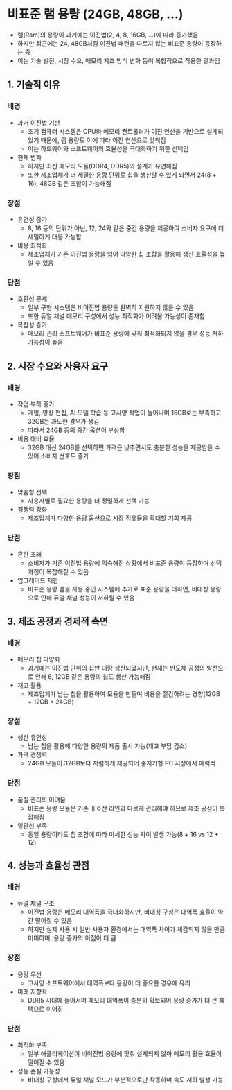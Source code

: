 # 비표준 램 용량 (24GB, 48GB, ...)
- 램(Ram)의 용량이 과거에는 이진법(2, 4, 8, 16GB, ...)에 따라 증가했음
- 하지만 최근에는 24, 48GB처럼 이진법 패턴을 따르지 않는 비표준 용량이 등장하는 중
- 이는 기술 발전, 시장 수요, 매모리 제조 방식 변화 등이 복합적으로 작용한 결과임
## 1. 기술적 이유
### 배경
- 과거 이진법 기반
	- 초기 컴퓨터 시스템은 CPU와 메모리 컨트롤러가 이진 연산을 기반으로 설계되었기 때문에, 램 용량도 이에 따라 이진 연산으로 맞춰짐
	- 이는 하드웨어와 소프트웨어의 효율성을 극대화하기 위한 선택임
- 현재 변화
	- 하지만 최신 메모리 모듈(DDR4, DDR5)의 설계가 유연해짐
	- 또한 제조업체가 더 세밀한 용량 단위로 칩을 생산할 수 있게 되면서 24(8 + 16), 48GB 같은 조합이 가능해짐
### 장점
- 유연성 증가
	- 8, 16 등의 단위가 아닌, 12, 24와 같은 중간 용량을 제공하여 소비자 요구에 더 세밀하게 대응 가능함
- 비용 최적화
	- 제조업체가 기존 이진법 용량을 넘어 다양한 칩 조합을 활용해 생산 효율성을 높일 수 있음
### 단점
- 호환성 문제
	- 일부 구형 시스템은 비이진법 용량을 완벽히 지원하지 않을 수 있음
	- 또한 듀얼 채널 메모리 구성에서 성능 최적화가 어려울 가능성이 존재함
- 복잡성 증가
	- 메모리 관리 소프트웨어가 비표준 용량에 맞춰 최적화되지 않을 경우 성능 저하 가능성이 높음
## 2. 시장 수요와 사용자 요구
### 배경
- 작업 부하 증가
	- 게임, 영상 편집, AI 모델 학습 등 고사양 작업이 늘어나며 16GB로는 부족하고 32GB는 과도한 경우가 생김
	- 따라서 24GB 등의 중간 옵션이 부상함
- 비용 대비 효율
	- 32GB 대신 24GB를 선택하면 가격은 낮추면서도 충분한 성능을 제공받을 수 있어 소비자 선호도 증가
### 장점
- 맞춤형 선택
	- 사용자별로 필요한 용량을 더 정밀하게 선택 가능
- 경쟁력 강화
	- 제조업체가 다양한 용량 옵션으로 시장 점유율을 확대할 기회 제공
### 단점
- 혼란 초래
	- 소비자가 기존 이진법 용량에 익숙해진 상황에서 비표준 용량이 등장하며 선택 과정이 복잡해질 수 있음
- 업그레이드 제한
	- 비표준 용량 램을 사용 중인 시스템에 추가로 표준 용량을 더하면, 비대칭 용량으로 인해 듀얼 채널 성능이 저하될 수 있음
## 3. 제조 공정과 경제적 측면
### 배경
- 메모리 칩 다양화
	- 과거에는 이진법 단위의 칩만 대량 생산되었지만, 현재는 반도체 공정의 발전으로 인해 6, 12GB 같은 용량의 칩도 생산 가능해짐
- 재고 활용
	- 제조업체가 남는 칩을 활용하여 모듈을 만들며 비용을 절감하려는 경향(12GB + 12GB = 24GB)
### 장점
- 생산 유연성
	- 남는 칩을 활용해 다양한 용량의 제품 출시 가능(재고 부담 감소)
- 가격 경쟁력
	- 24GB 모듈이 32GB보다 저렴하게 제공되어 중저가형 PC 시장에서 매력적
### 단점
- 품질 관리의 어려움
	- 비표준 용량 모듈은 기존 ㅐㅇ산 라인과 다르게 관리해야 하므로 제조 공정이 복잡해짐
- 일관성 부족
	- 동일 용량이라도 칩 조합에 따라 미세한 성능 차이 발생 가능(8 + 16 vs 12 + 12)
## 4. 성능과 효율성 관점
### 배경
- 듀얼 채널 구조
	- 이진법 용량은 메모리 대역폭을 극대화하지만, 비대칭 구성은 대역폭 효율이 약간 떨어질 수 있음
	- 하지만 실제 사용 시 일반 사용자 환경에서는 대역폭 차이가 체감되지 않을 만큼 미미하며, 용량 증가의 이점이 더 큼
### 장점
- 용량 우선
	- 고사양 소프트웨어에서 대역폭보다 용량이 더 중요한 경우에 유리
- 미래 지향적
	- DDR5 시대에 들어서며 메모리 대역폭이 충분히 확보되어 용량 증가가 더 큰 혜택으로 이어짐
### 단점
- 최적화 부족
	- 일부 애플리케이션이 비이진법 용량에 맞춰 설계되지 않아 메모리 활용 효율이 떨어질 수 있음
- 성능 손실 가능성
	- 비대칭 구성에서 듀얼 채널 모드가 부분적으로만 작동하며 속도 저하 발생 가능
